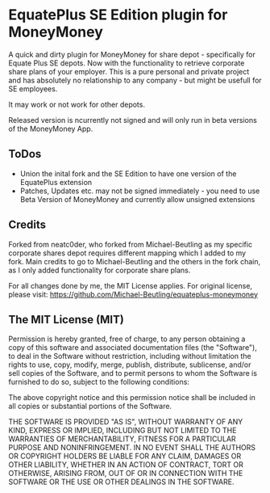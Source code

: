 # EquatePlus SE Edition plugin for MoneyMoney

A quick and dirty plugin for MoneyMoney for share depot - specifically for Equate Plus SE depots. Now with the functionality to retrieve corporate share plans of your employer.
This is a pure personal and private project and has absolutely no relationship to any company - but might be usefull for SE employees.

It may work or not work for other depots.

Released version is ncurrently not signed and will only run in beta versions of the MoneyMoney App.


## ToDos

* Union the inital fork and the SE Edition to have one version of the EquatePlus extension
* Patches, Updates etc. may not be signed immediately  - you need to use Beta Version of MoneyMoney and currently allow unsigned extensions


## Credits 

Forked from neatc0der, who forked from Michael-Beutling as my specific corporate shares depot requires different mapping which I added to my fork.
Main credits to go to Michael-Beutling and the others in the fork chain, as I only added functionality for corporate share plans.

For all changes done by me, the MIT License applies. For original license, please visit:
https://github.com/Michael-Beutling/equateplus-moneymoney


## The MIT License (MIT)

Permission is hereby granted, free of charge, to any person obtaining a copy of this software and associated documentation files (the "Software"), to deal in the Software without restriction, including without limitation the rights to use, copy, modify, merge, publish, distribute, sublicense, and/or sell copies of the Software, and to permit persons to whom the Software is furnished to do so, subject to the following conditions:

The above copyright notice and this permission notice shall be included in all copies or substantial portions of the Software.

THE SOFTWARE IS PROVIDED "AS IS", WITHOUT WARRANTY OF ANY KIND, EXPRESS OR IMPLIED, INCLUDING BUT NOT LIMITED TO THE WARRANTIES OF MERCHANTABILITY, FITNESS FOR A PARTICULAR PURPOSE AND NONINFRINGEMENT. IN NO EVENT SHALL THE AUTHORS OR COPYRIGHT HOLDERS BE LIABLE FOR ANY CLAIM, DAMAGES OR OTHER LIABILITY, WHETHER IN AN ACTION OF CONTRACT, TORT OR OTHERWISE, ARISING FROM, OUT OF OR IN CONNECTION WITH THE SOFTWARE OR THE USE OR OTHER DEALINGS IN THE SOFTWARE.
